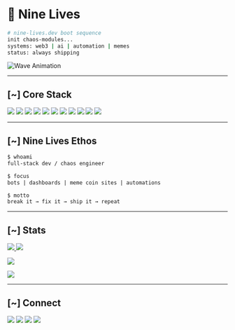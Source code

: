 # 🐾 Nine Lives

```bash
# nine-lives.dev boot sequence
init chaos-modules...
systems: web3 | ai | automation | memes
status: always shipping
```

![Wave Animation](https://user-images.githubusercontent.com/18350557/176309783-0785949b-9127-417c-8b55-ab5a4333674e.gif)

---

## [~] Core Stack
<p align="left">
<a href="https://kit.svelte.dev/" target="_blank"><img src="https://img.shields.io/badge/SvelteKit-ff3e00?style=for-the-badge&logo=svelte&logoColor=white" /></a>
<a href="https://nextjs.org/" target="_blank"><img src="https://img.shields.io/badge/Next.js-000000?style=for-the-badge&logo=nextdotjs&logoColor=white" /></a>
<a href="https://expressjs.com/" target="_blank"><img src="https://img.shields.io/badge/Express.js-404d59?style=for-the-badge&logo=express&logoColor=white" /></a>
<a href="https://dart.dev/" target="_blank"><img src="https://img.shields.io/badge/Dart-0175C2?style=for-the-badge&logo=dart&logoColor=white" /></a>
<a href="https://flutter.dev/" target="_blank"><img src="https://img.shields.io/badge/Flutter-02569B?style=for-the-badge&logo=flutter&logoColor=white" /></a>
<a href="https://tailwindcss.com/" target="_blank"><img src="https://img.shields.io/badge/TailwindCSS-38B2AC?style=for-the-badge&logo=tailwind-css&logoColor=white" /></a>
<a href="https://firebase.google.com/" target="_blank"><img src="https://img.shields.io/badge/Firebase-FFCA28?style=for-the-badge&logo=firebase&logoColor=black" /></a>
<a href="https://supabase.com/" target="_blank"><img src="https://img.shields.io/badge/Supabase-3FCF8E?style=for-the-badge&logo=supabase&logoColor=white" /></a>
<a href="https://solana.com/" target="_blank"><img src="https://img.shields.io/badge/Web3-4E44CE?style=for-the-badge&logo=solana&logoColor=white" /></a>
<a href="https://vercel.com/" target="_blank"><img src="https://img.shields.io/badge/Vercel-000000?style=for-the-badge&logo=vercel&logoColor=white" /></a>
<a href="https://gsap.com/" target="_blank"><img src="https://img.shields.io/badge/GSAP-88CE02?style=for-the-badge&logo=greensock&logoColor=white" /></a>
</p>

---

## [~] Nine Lives Ethos
```txt
$ whoami
full-stack dev / chaos engineer

$ focus
bots | dashboards | meme coin sites | automations

$ motto
break it → fix it → ship it → repeat
```

---

## [~] Stats
<a href="http://www.github.com/chriszmx">
  <img src="https://github-readme-stats.vercel.app/api/top-langs/?username=chriszmx&layout=compact&theme=radical&hide_border=true" />
</a>  

<a href="http://www.github.com/chriszmx">
  <img src="https://github-readme-stats.vercel.app/api?username=chriszmx&show_icons=true&hide_border=true&theme=radical&count_private=true" />
</a>  

<a href="https://wakatime.com"><img src="https://wakatime.com/share/@bc20ef46-5626-4d0c-aaed-b47298d62497/485e07dd-8f51-41d3-8140-25a47b3cf818.png" /></a>

<a href="https://wakatime.com"><img src="https://wakatime.com/share/@bc20ef46-5626-4d0c-aaed-b47298d62497/71d4cf32-debd-48e5-b769-fe68c7a5c419.png" /></a>

---

## [~] Connect
<p align="left">
<a href="https://www.ninelives.dev" target="_blank"><img src="https://img.shields.io/badge/Website-9d4edd?style=for-the-badge&logo=google-chrome&logoColor=white" /></a>
<a href="mailto:chris@ninelives.dev"><img src="https://img.shields.io/badge/Email-c1121f?style=for-the-badge&logo=gmail&logoColor=white" /></a>
<a href="https://www.linkedin.com/in/chris-zambito" target="_blank"><img src="https://img.shields.io/badge/LinkedIn-0077B5?style=for-the-badge&logo=linkedin&logoColor=white" /></a>
<a href="https://github.com/chriszmx" target="_blank"><img src="https://img.shields.io/badge/GitHub-333?style=for-the-badge&logo=github&logoColor=white" /></a>
</p>
